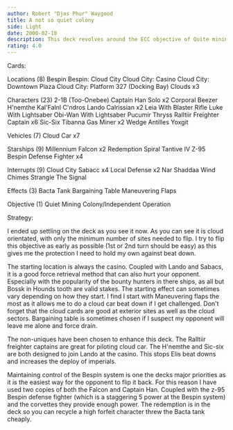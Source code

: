 ```yaml
---
author: Robert "Djas Phur" Waygood
title: A not so quiet colony
side: Light
date: 2000-02-10
description: This deck revolves around the ECC objective of Quite mining Colony/Independent Operation. There seem to be many variations on this deck. A common form is one that uses all the Cloud City sites and once flipped, uses Cloud City Celebration for force retrie
rating: 4.0
---
```

Cards: 

Locations (8)
Bespin
Bespin: Cloud City
Cloud City: Casino
Cloud City: Downtown Plaza
Cloud City: Platform 327 (Docking Bay)
Clouds	x3

Characters (23)
2-1B (Too-Onebee)
Captain Han Solo  x2
Corporal Beezer
H'nemthe
Kal'Falnl C'ndros
Lando Calrissian  x2
Leia With Blaster Rifle
Luke With Lightsaber
Obi-Wan With Lightsaber
Pucumir Thryss
Ralltiir Freighter Captain  x6
Sic-Six
Tibanna Gas Miner  x2
Wedge Antilles
Yoxgit

Vehicles (7)
Cloud Car  x7

Starships (9)
Millennium Falcon  x2
Redemption
Spiral
Tantive IV
Z-95 Bespin Defense Fighter  x4

Interrupts (9)
Cloud City Sabacc  x4
Local Defense  x2
Nar Shaddaa Wind Chimes
Strangle
The Signal

Effects (3)
Bacta Tank
Bargaining Table
Maneuvering Flaps

Objective (1)
Quiet Mining Colony/Independent Operation


Strategy: 

I ended up settling on the deck as you see it now. As you can see it is cloud orientated, with only the minimum number of sites needed to flip. I try to flip this objective as early as possible (1st or 2nd turn should be easy) as this gives me the protection I need to hold my own against beat down.

The starting location is always the casino. Coupled with Lando and Sabacs, it is a good force retrieval method that can also hurt your opponent. Especially with the popularity of the bounty hunters in there ships, as all but Bossk in Hounds tooth are valid stakes. The starting effect can sometimes vary depending on how they start. I find I start with Maneuvering flaps the most as it allows me to do a cloud car beat down if I get challenged. Don't forget that the cloud cards are good at exterior sites as well as the cloud sectors. Bargaining table is sometimes chosen if I suspect my opponent will leave me alone and force drain.

The non-uniques have been chosen to enhance this deck. The Ralltiir freighter captains are great for piloting cloud car. The H'nemthe and Sic-six are both designed to join Lando at the casino. This stops Elis beat downs and increases the deploy of imperials.

Maintaining control of the Bespin system is one the decks major priorities as it is the easiest way for the opponent to flip it back. For this reason I have used two copies of both the Falcon and Captain Han. Coupled with the z-95 Bespin defense fighter (which is a staggering 5 power at the Bespin system) and the corvettes  they provide enough power. The redemption is in the deck so you can  recycle a high forfeit character threw the Bacta tank cheaply.
